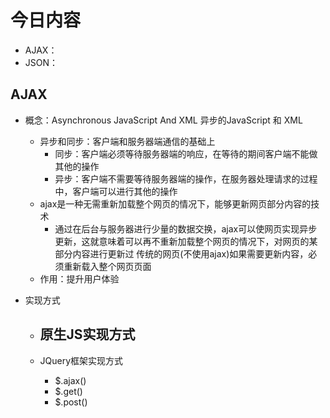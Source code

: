 # 今日内容
- AJAX：
- JSON： 

## AJAX
- 概念：Asynchronous JavaScript And XML    异步的JavaScript 和 XML
    - 异步和同步：客户端和服务器端通信的基础上
        - 同步：客户端必须等待服务器端的响应，在等待的期间客户端不能做其他的操作
        - 异步：客户端不需要等待服务器端的操作，在服务器处理请求的过程中，客户端可以进行其他的操作
    - ajax是一种无需重新加载整个网页的情况下，能够更新网页部分内容的技术
        - 通过在后台与服务器进行少量的数据交换，ajax可以使网页实现异步更新，这就意味着可以再不重新加载整个网页的情况下，对网页的某部分内容进行更新过
        传统的网页(不使用ajax)如果需要更新内容，必须重新载入整个网页页面
    - 作用：提升用户体验

- 实现方式
    - 原生JS实现方式
        - 
    
    - JQuery框架实现方式
        - $.ajax()
        - $.get()
        - $.post()